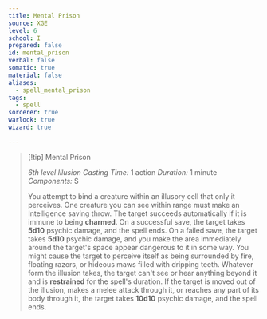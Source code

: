 ```yaml
---
title: Mental Prison
source: XGE
level: 6
school: I
prepared: false
id: mental_prison
verbal: false
somatic: true
material: false
aliases:
  - spell_mental_prison
tags:
  - spell
sorcerer: true
warlock: true
wizard: true

---
```

>[!tip] Mental Prison
>
> *6th level Illusion*
> *Casting Time:* 1 action
> *Duration:* 1 minute
> *Components:* S
>
>You attempt to bind a creature within an illusory cell that only it perceives. One creature you can see within range must make an Intelligence saving throw. The target succeeds automatically if it is immune to being **charmed**. On a successful save, the target takes **5d10** psychic damage, and the spell ends. On a failed save, the target takes **5d10** psychic damage, and you make the area immediately around the target's space appear dangerous to it in some way. You might cause the target to perceive itself as being surrounded by fire, floating razors, or hideous maws filled with dripping teeth. Whatever form the illusion takes, the target can't see or hear anything beyond it and is **restrained** for the spell's duration. If the target is moved out of the illusion, makes a melee attack through it, or reaches any part of its body through it, the target takes **10d10** psychic damage, and the spell ends.
>

